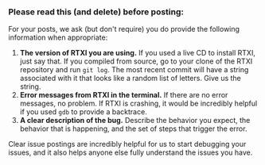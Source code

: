 ### Please read this (and delete) before posting:

For your posts, we ask (but don't require) you do provide the following information when appropriate:

1. **The version of RTXI you are using.**  If you used a live CD to install RTXI, just say that. If you compiled from source, go to your clone of the RTXI repository and run `git log`. The most recent commit will have a string associated with it that looks like a random list of letters. Give us the string.
2. **Error messages from RTXI in the terminal.** If there are no error messages, no problem. If RTXI is crashing, it would be incredibly helpful if you used `gdb` to provide a backtrace.
3. **A clear description of the bug.** Describe the behavior you expect, the behavior that is happening, and the set of steps that trigger the error.

Clear issue postings are incredibly helpful for us to start debugging your issues, and it also helps anyone else fully understand the issues you have.
